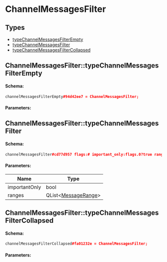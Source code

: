 # ChannelMessagesFilter

## Types

* [typeChannelMessagesFilterEmpty](#channelmessagesfiltertypechannelmessagesfilterempty)
* [typeChannelMessagesFilter](#channelmessagesfiltertypechannelmessagesfilter)
* [typeChannelMessagesFilterCollapsed](#channelmessagesfiltertypechannelmessagesfiltercollapsed)

## ChannelMessagesFilter::typeChannelMessagesFilterEmpty

#### Schema:

```c++
channelMessagesFilterEmpty#94d42ee7 = ChannelMessagesFilter;
```

#### Parameters:


## ChannelMessagesFilter::typeChannelMessagesFilter

#### Schema:

```c++
channelMessagesFilter#cd77d957 flags:# important_only:flags.0?true ranges:Vector<MessageRange> = ChannelMessagesFilter;
```

#### Parameters:

|Name|Type|
|----|----|
|importantOnly|bool|
|ranges|QList&lt;[MessageRange](messagerange.md)&gt;|

## ChannelMessagesFilter::typeChannelMessagesFilterCollapsed

#### Schema:

```c++
channelMessagesFilterCollapsed#fa01232e = ChannelMessagesFilter;
```

#### Parameters:


